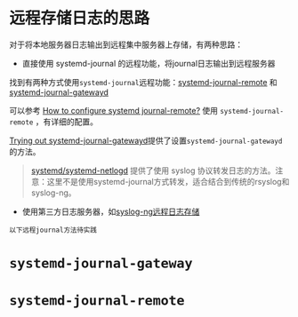 # 远程存储日志的思路

对于将本地服务器日志输出到远程集中服务器上存储，有两种思路：

* 直接使用 systemd-journal 的远程功能，将journal日志输出到远程服务器

找到有两种方式使用`systemd-journal`远程功能：[systemd-journal-remote](https://www.freedesktop.org/software/systemd/man/systemd-journal-remote.html) 和 [systemd-journal-gatewayd](https://www.freedesktop.org/software/systemd/man/systemd-journal-gatewayd.service.html)

可以参考 [How to configure systemd journal-remote?](https://serverfault.com/questions/758244/how-to-configure-systemd-journal-remote) 使用 `systemd-journal-remote` ，有详细的配置。

[Trying out systemd-journal-gatewayd](https://bneijt.nl/blog/post/trying-out-systemd-journal-gatewayd/)提供了设置`systemd-journal-gatewayd`的方法。

> [systemd/systemd-netlogd](https://github.com/systemd/systemd-netlogd) 提供了使用 syslog 协议转发日志的方法。注意：这里不是使用systemd-journal方式转发，适合结合到传统的rsyslog和syslog-ng。

* 使用第三方日志服务器，如[syslog-ng远程日志存储](syslog-ng_systemd-journal_remote_log)

`以下远程journal方法待实践`

# `systemd-journal-gateway`

# `systemd-journal-remote`